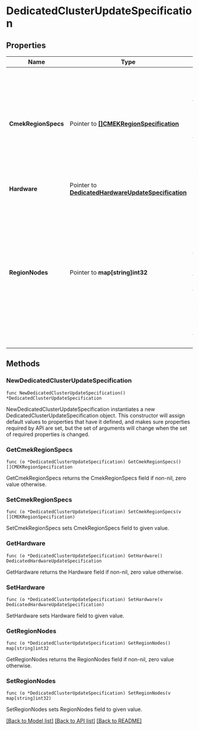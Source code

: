 # DedicatedClusterUpdateSpecification

## Properties

Name | Type | Description | Notes
------------ | ------------- | ------------- | -------------
**CmekRegionSpecs** | Pointer to [**[]CMEKRegionSpecification**](CMEKRegionSpecification.md) | This field should contain the CMEK specs for newly added regions. If a CMEK spec is provided for an existing region, the request is invalid and will fail. | [optional] 
**Hardware** | Pointer to [**DedicatedHardwareUpdateSpecification**](DedicatedHardwareUpdateSpecification.md) |  | [optional] 
**RegionNodes** | Pointer to **map[string]int32** | Region keys should match the cloud provider&#39;s zone code. For example, for Oregon, set region_name to \&quot;us-west2\&quot; for GCP and \&quot;us-west-2\&quot; for AWS. Values represent the node count. | [optional] 

## Methods

### NewDedicatedClusterUpdateSpecification

`func NewDedicatedClusterUpdateSpecification() *DedicatedClusterUpdateSpecification`

NewDedicatedClusterUpdateSpecification instantiates a new DedicatedClusterUpdateSpecification object.
This constructor will assign default values to properties that have it defined,
and makes sure properties required by API are set, but the set of arguments
will change when the set of required properties is changed.

### GetCmekRegionSpecs

`func (o *DedicatedClusterUpdateSpecification) GetCmekRegionSpecs() []CMEKRegionSpecification`

GetCmekRegionSpecs returns the CmekRegionSpecs field if non-nil, zero value otherwise.

### SetCmekRegionSpecs

`func (o *DedicatedClusterUpdateSpecification) SetCmekRegionSpecs(v []CMEKRegionSpecification)`

SetCmekRegionSpecs sets CmekRegionSpecs field to given value.

### GetHardware

`func (o *DedicatedClusterUpdateSpecification) GetHardware() DedicatedHardwareUpdateSpecification`

GetHardware returns the Hardware field if non-nil, zero value otherwise.

### SetHardware

`func (o *DedicatedClusterUpdateSpecification) SetHardware(v DedicatedHardwareUpdateSpecification)`

SetHardware sets Hardware field to given value.

### GetRegionNodes

`func (o *DedicatedClusterUpdateSpecification) GetRegionNodes() map[string]int32`

GetRegionNodes returns the RegionNodes field if non-nil, zero value otherwise.

### SetRegionNodes

`func (o *DedicatedClusterUpdateSpecification) SetRegionNodes(v map[string]int32)`

SetRegionNodes sets RegionNodes field to given value.


[[Back to Model list]](../README.md#documentation-for-models) [[Back to API list]](../README.md#documentation-for-api-endpoints) [[Back to README]](../README.md)


